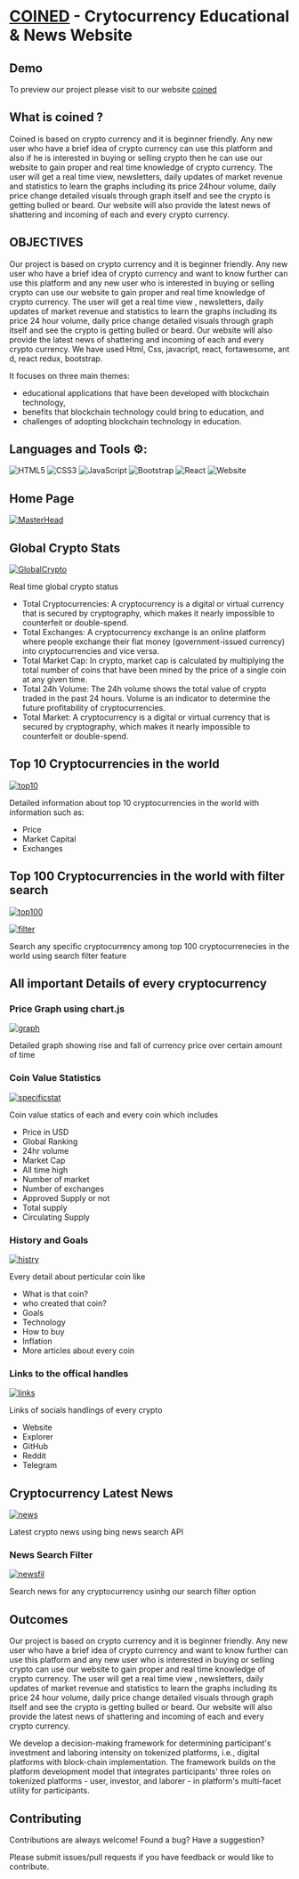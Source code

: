 # [COINED](https://coinedd.netlify.app/) - Crytocurrency Educational & News Website

## Demo
To preview our project please visit to our website [coined](https://coinedd.netlify.app/)

## What is coined ?

Coined is based on crypto currency and it is beginner friendly. Any new user who have a brief idea of crypto currency can use this platform and also if he is interested in buying or selling crypto then he can use our website to gain proper and real time knowledge of crypto currency. The user will get a real time view, newsletters, daily updates of market revenue and statistics to learn the graphs including its price 24hour volume, daily price change detailed visuals through graph itself and see the crypto is getting bulled or beard. Our website will also provide the latest news of shattering and incoming of each and every crypto currency.

## OBJECTIVES

Our project is based on crypto currency and it is beginner friendly. Any new user who have a brief idea of crypto currency and want to know further can use this platform and any new user who is interested in buying or selling crypto can use our website to gain proper and real time knowledge of crypto currency. The user will get a real time view , newsletters, daily updates of market revenue and statistics to learn the graphs including its price 24 hour volume, daily price change detailed visuals through graph itself and see the crypto is getting bulled or beard. Our website will also provide the latest news of shattering and incoming of each and every crypto currency.
We have used Html, Css, javacript, react, fortawesome, ant d, react redux, bootstrap.

It focuses on three main themes: 
- educational applications that have been developed with blockchain technology, 
- benefits that blockchain technology could bring to education, and 
- challenges of adopting blockchain technology in education.

## Languages and Tools ⚙️:

![HTML5](https://img.shields.io/badge/html5-%23E34F26.svg?style=for-the-badge&logo=html5&logoColor=white) ![CSS3](https://img.shields.io/badge/css3-%231572B6.svg?style=for-the-badge&logo=css3&logoColor=white) ![JavaScript](https://img.shields.io/badge/javascript-%23323330.svg?style=for-the-badge&logo=javascript&logoColor=%23F7DF1E) ![Bootstrap](https://img.shields.io/badge/bootstrap-%23563D7C.svg?style=for-the-badge&logo=bootstrap&logoColor=white) ![React](https://img.shields.io/badge/React-20232A?style=for-the-badge&logo=react&logoColor=61DAFB) ![Website](https://img.shields.io/website?label=API&style=for-the-badge&url=https%3A%2F%2Fcodestackr.com)

## Home Page
[![MasterHead](https://github.com/reddevill007/coined/blob/main/src/home.png)](https://github.com/reddevill007/coined)

## Global Crypto Stats
[![GlobalCrypto](https://github.com/reddevill007/coined/blob/main/src/global.png)](https://github.com/reddevill007/coined)

Real time global crypto status
- Total Cryptocurrencies: A cryptocurrency is a digital or virtual currency that is secured by cryptography, which makes it nearly impossible to counterfeit or double-spend.
- Total Exchanges: A cryptocurrency exchange is an online platform where people exchange their fiat money (government-issued currency) into cryptocurrencies and vice versa.
- Total Market Cap: In crypto, market cap is calculated by multiplying the total number of coins that have been mined by the price of a single coin at any given time.
- Total 24h Volume: The 24h volume shows the total value of crypto traded in the past 24 hours. Volume is an indicator to determine the future profitability of cryptocurrencies.
- Total Market: A cryptocurrency is a digital or virtual currency that is secured by cryptography, which makes it nearly impossible to counterfeit or double-spend.

## Top 10 Cryptocurrencies in the world
[![top10](https://github.com/reddevill007/coined/blob/main/src/top10.png)](https://github.com/reddevill007/coined)

Detailed information about top 10 cryptocurrencies in the world with information such as: 
- Price
- Market Capital
- Exchanges


## Top 100 Cryptocurrencies in the world with filter search
[![top100](https://github.com/reddevill007/coined/blob/main/src/top100.png)](https://github.com/reddevill007/coined)

[![filter](https://github.com/reddevill007/coined/blob/main/src/cryptofilter.png)](https://github.com/reddevill007/coined)

Search any specific cryptocurrency among top 100 cryptocurrenecies in the world using search filter feature

## All important Details of every cryptocurrency

### Price Graph using chart.js
[![graph](https://github.com/reddevill007/coined/blob/main/src/price.png)](https://github.com/reddevill007/coined)

Detailed graph showing rise and fall of currency price over certain amount of time

### Coin Value Statistics
[![specificstat](https://github.com/reddevill007/coined/blob/main/src/specificstat.png)](https://github.com/reddevill007/coined)

Coin value statics of each and every coin which includes
- Price in USD
- Global Ranking
- 24hr volume
- Market Cap
- All time high
- Number of market
- Number of exchanges
- Approved Supply or not
- Total supply
- Circulating Supply

### History and Goals
[![histry](https://github.com/reddevill007/coined/blob/main/src/about.png)](https://github.com/reddevill007/coined)

Every detail about perticular coin like
- What is that coin?
- who created that coin?
- Goals
- Technology
- How to buy
- Inflation
- More articles about every coin

### Links to the offical handles
[![links](https://github.com/reddevill007/coined/blob/main/src/link.png)](https://github.com/reddevill007/coined)

Links of socials handlings of every crypto
- Website
- Explorer
- GitHub
- Reddit
- Telegram


## Cryptocurrency Latest News
[![news](https://github.com/reddevill007/coined/blob/main/src/latnews.png)](https://github.com/reddevill007/coined)

Latest crypto news using bing news search API

### News Search Filter
[![newsfil](https://github.com/reddevill007/coined/blob/main/src/newsfilter.png)](https://github.com/reddevill007/coined)

Search news for any cryptocurrency usinhg our search filter option

## Outcomes
Our project is based on crypto currency and it is beginner friendly. Any new user who have a brief idea of crypto currency and want to know further can use this platform and any new user who is interested in buying or selling crypto can use our website to gain proper and real time knowledge of crypto currency. The user will get a real time view , newsletters, daily updates of market revenue and statistics to learn the graphs including its price 24 hour volume, daily price change detailed visuals through graph itself and see the crypto is getting bulled or beard. Our website will also provide the latest news of shattering and incoming of each and every crypto currency.

We develop a decision-making framework for determining participant's investment and laboring intensity on tokenized platforms, i.e., digital platforms with block-chain implementation. The framework builds on the platform development model that integrates participants' three roles on tokenized platforms - user, investor, and laborer - in platform's multi-facet utility for participants. 


## Contributing

Contributions are always welcome!
Found a bug? Have a suggestion?

Please submit issues/pull requests if you have feedback or would like to contribute.
